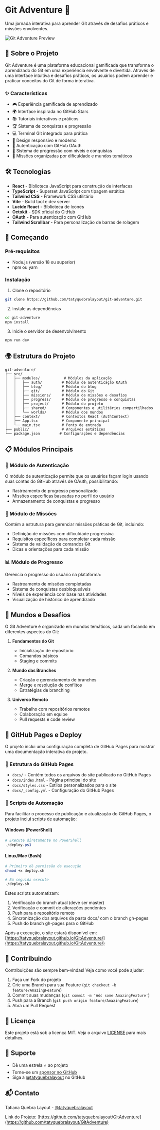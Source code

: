 # Git Adventure 🚀

Uma jornada interativa para aprender Git através de desafios práticos e missões envolventes.

![Git Adventure Preview](https://images.unsplash.com/photo-1618401471353-b98afee0b2eb?auto=format&fit=crop&w=1200&q=80)

## 🌟 Sobre o Projeto

Git Adventure é uma plataforma educacional gamificada que transforma o aprendizado do Git em uma experiência envolvente e divertida. Através de uma interface intuitiva e desafios práticos, os usuários podem aprender e praticar conceitos do Git de forma interativa.

### ✨ Características

- 🎮 Experiência gamificada de aprendizado
- 🌍 Interface inspirada no GitHub Stars
- 📚 Tutoriais interativos e práticos
- 🏆 Sistema de conquistas e progressão
- 💻 Terminal Git integrado para prática
- 📱 Design responsivo e moderno
- 🔐 Autenticação com GitHub OAuth
- 🏅 Sistema de progressão com níveis e conquistas
- 🧩 Missões organizadas por dificuldade e mundos temáticos

## 🛠️ Tecnologias

- **React** - Biblioteca JavaScript para construção de interfaces
- **TypeScript** - Superset JavaScript com tipagem estática
- **Tailwind CSS** - Framework CSS utilitário
- **Vite** - Build tool e dev server
- **Lucide React** - Biblioteca de ícones
- **Octokit** - SDK oficial do GitHub
- **OAuth** - Para autenticação com GitHub
- **Tailwind Scrollbar** - Para personalização de barras de rolagem

## 🚀 Começando

### Pré-requisitos

- Node.js (versão 18 ou superior)
- npm ou yarn

### Instalação

1. Clone o repositório
```bash
git clone https://github.com/tatyquebralayout/git-adventure.git
```

2. Instale as dependências
```bash
cd git-adventure
npm install
```

3. Inicie o servidor de desenvolvimento
```bash
npm run dev
```

## 🌍 Estrutura do Projeto

```
git-adventure/
├── src/
│   ├── modules/           # Módulos da aplicação
│   │   ├── auth/         # Módulo de autenticação OAuth
│   │   ├── blog/         # Módulo do blog
│   │   ├── git/          # Módulo do Git
│   │   ├── missions/     # Módulo de missões e desafios
│   │   ├── progress/     # Módulo de progresso e conquistas
│   │   ├── project/      # Módulo do projeto
│   │   ├── shared/       # Componentes e utilitários compartilhados
│   │   └── worlds/       # Módulo dos mundos
│   ├── context/          # Contextos React (AuthContext)
│   ├── App.tsx           # Componente principal
│   └── main.tsx          # Ponto de entrada
├── public/               # Arquivos estáticos
└── package.json         # Configurações e dependências
```

## 📋 Módulos Principais

### 🔐 Módulo de Autenticação
O módulo de autenticação permite que os usuários façam login usando suas contas do GitHub através de OAuth, possibilitando:
- Rastreamento de progresso personalizado
- Missões específicas baseadas no perfil do usuário
- Armazenamento de conquistas e progresso

### 🎯 Módulo de Missões
Contém a estrutura para gerenciar missões práticas de Git, incluindo:
- Definição de missões com dificuldade progressiva
- Requisitos específicos para completar cada missão
- Sistema de validação de comandos Git
- Dicas e orientações para cada missão

### 📊 Módulo de Progresso
Gerencia o progresso do usuário na plataforma:
- Rastreamento de missões completadas
- Sistema de conquistas desbloqueáveis
- Níveis de experiência com base nas atividades
- Visualização de histórico de aprendizado

## 🎯 Mundos e Desafios

O Git Adventure é organizado em mundos temáticos, cada um focando em diferentes aspectos do Git:

1. **Fundamentos do Git**
   - Inicialização de repositório
   - Comandos básicos
   - Staging e commits

2. **Mundo das Branches**
   - Criação e gerenciamento de branches
   - Merge e resolução de conflitos
   - Estratégias de branching

3. **Universo Remoto**
   - Trabalho com repositórios remotos
   - Colaboração em equipe
   - Pull requests e code review

## 🚀 GitHub Pages e Deploy

O projeto inclui uma configuração completa de GitHub Pages para mostrar uma documentação interativa do projeto.

### 📄 Estrutura do GitHub Pages
- `docs/` - Contém todos os arquivos do site publicado no GitHub Pages
- `docs/index.html` - Página principal do site
- `docs/styles.css` - Estilos personalizados para o site
- `docs/_config.yml` - Configuração do GitHub Pages

### 🔄 Scripts de Automação

Para facilitar o processo de publicação e atualização do GitHub Pages, o projeto inclui scripts de automação:

#### Windows (PowerShell)
```powershell
# Execute diretamente no PowerShell
./deploy.ps1
```

#### Linux/Mac (Bash)
```bash
# Primeiro dê permissão de execução
chmod +x deploy.sh

# Em seguida execute
./deploy.sh
```

Estes scripts automatizam:
1. Verificação do branch atual (deve ser master)
2. Verificação e commit de alterações pendentes
3. Push para o repositório remoto
4. Sincronização dos arquivos da pasta docs/ com o branch gh-pages
5. Push do branch gh-pages para o GitHub

Após a execução, o site estará disponível em: [https://tatyquebralayout.github.io/GitAdventure/](https://tatyquebralayout.github.io/GitAdventure/)

## 👥 Contribuindo

Contribuições são sempre bem-vindas! Veja como você pode ajudar:

1. Faça um Fork do projeto
2. Crie uma Branch para sua Feature (`git checkout -b feature/AmazingFeature`)
3. Commit suas mudanças (`git commit -m 'Add some AmazingFeature'`)
4. Push para a Branch (`git push origin feature/AmazingFeature`)
5. Abra um Pull Request

## 📝 Licença

Este projeto está sob a licença MIT. Veja o arquivo [LICENSE](LICENSE) para mais detalhes.

## 🤝 Suporte

- Dê uma estrela ⭐️ ao projeto
- Torne-se um [sponsor no GitHub](https://github.com/sponsors/tatyquebralayout)
- Siga a [@tatyquebralayout](https://github.com/tatyquebralayout) no GitHub

## 📬 Contato

Tatiana Quebra Layout - [@tatyquebralayout](https://twitter.com/tatyquebralayout)

Link do Projeto: [https://github.com/tatyquebralayout/GitAdventure](https://github.com/tatyquebralayout/GitAdventure)